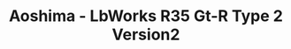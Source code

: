 ---
layout: product
title: "Aoshima - LbWorks R35 Gt-R Type 2 Version2"
price: "TBA" 
desc: "N/A"
img_path: "/assets/img/AO55922.webp"
brand: "N/A"
available: false
special_offer: false
new: false
soon: false
cat: "010000"
subcat: "013700"
subsubcat: "0N/A"
sifra: "AO55922"
popular: false
spec: false
---
